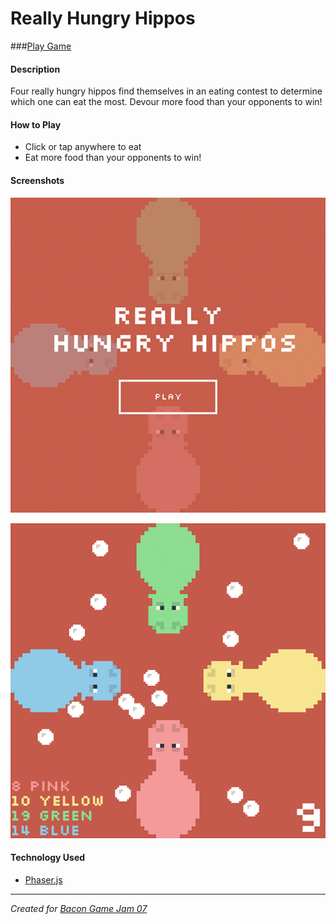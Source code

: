 # Really Hungry Hippos

###[Play Game](http://interphased.com/games/really-hungry-hippos/)

#### Description
Four really hungry hippos find themselves in an eating contest to determine which one can eat the most. Devour more food than your opponents to win!

#### How to Play
* Click or tap anywhere to eat
* Eat more food than your opponents to win!

#### Screenshots
![alt text](https://raw.githubusercontent.com/interphased/really-hungry-hippos/master/images/screenshot-1.png "Main Menu")

![alt text](https://raw.githubusercontent.com/interphased/really-hungry-hippos/master/images/screenshot-2.png "Gameplay")

#### Technology Used
* [Phaser.js](http://phaser.io/)

---
_Created for [Bacon Game Jam 07](https://bacongamejam.org)_
